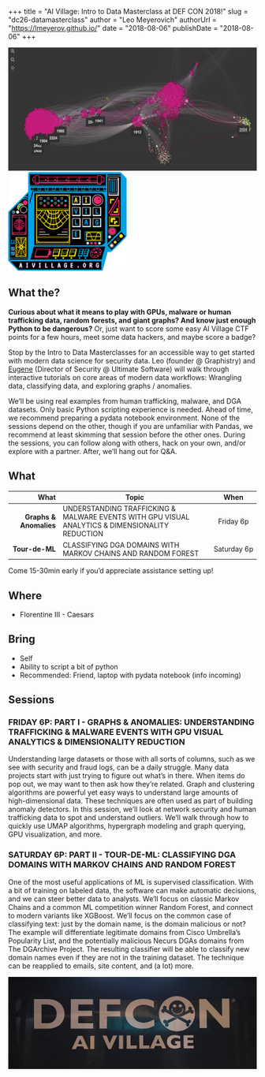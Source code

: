 +++
title = "AI Village: Intro to Data Masterclass at DEF CON 2018!"
slug = "dc26-datamasterclass"
author = "Leo Meyerovich"
authorUrl = "https://lmeyerov.github.io/"
date = "2018-08-06"
publishDate = "2018-08-06"
+++

<p float="left">
   <img src="images/graphistry_graph.png" height="250">
  <img src="images/sticker.png" height="200">
</p>

## What the?

**Curious about what it means to play with GPUs, malware or human trafficking data, random forests, and giant graphs? And know just enough Python to be dangerous?** Or, just want to score some easy AI Village CTF points for a few hours, meet some data hackers, and maybe score a badge?

Stop by the Intro to Data Masterclasses for an accessible way to get started with modern data science for security data. Leo (founder @ Graphistry) and [Eugene](https://temasek.org) (Director of Security @ Ultimate Software) will walk through interactive tutorials on core areas of modern data workflows: Wrangling data, classifying data, and exploring graphs / anomalies. 

We’ll be using real examples from human trafficking, malware, and DGA datasets.  Only basic Python scripting experience is needed. Ahead of time, we recommend preparing a pydata notebook environment. None of the sessions depend on the other, though if you are unfamiliar with Pandas, we recommend at least skimming that session before the other ones. During the sessions, you can follow along with others, hack on your own, and/or explore with a partner. After, we’ll hang out for Q&A.

## What


| What 	| Topic  	|  When 	|
|---:|---	|:---:|
|   	**Graphs & Anomalies**|  UNDERSTANDING TRAFFICKING & MALWARE EVENTS WITH GPU VISUAL ANALYTICS & DIMENSIONALITY REDUCTION  	| Friday&#160;6p   	|
|   	**Tour-de-ML** | CLASSIFYING DGA DOMAINS WITH MARKOV CHAINS AND RANDOM FOREST 	| Saturday&#160;6p  	|

Come 15-30min early if you’d appreciate assistance setting up!

## Where

* Florentine III - Caesars

## Bring

* Self
* Ability to script a bit of python
* Recommended: Friend, laptop with pydata notebook (info incoming)

## Sessions

### FRIDAY 6P: PART I - GRAPHS & ANOMALIES: UNDERSTANDING TRAFFICKING & MALWARE EVENTS WITH GPU VISUAL ANALYTICS & DIMENSIONALITY REDUCTION

Understanding large datasets or those with all sorts of columns, such as we see with security and fraud logs, can be a daily struggle. Many data projects start with just trying to figure out what’s in there. When items do pop out, we may want to then ask how they’re related. Graph and clustering algorithms are powerful yet easy ways to understand large amounts of high-dimensional data. These techniques are often used as part of building anomaly detectors. In this session, we’ll look at network security and human trafficking data to spot and understand outliers. We’ll walk through how to quickly use UMAP algorithms, hypergraph modeling and graph querying, GPU visualization, and more.

### SATURDAY 6P: PART II - TOUR-DE-ML: CLASSIFYING DGA DOMAINS WITH MARKOV CHAINS AND RANDOM FOREST

One of the most useful applications of ML is supervised classification. With a bit of training on labeled data, the software can make automatic decisions, and we can steer better data to analysts. We’ll focus on classic Markov Chains and a common ML competition winner Random Forest, and connect to modern variants like XGBoost. We’ll focus on the common case of classifying text: just by the domain name, is the domain malicious or not? The example will differentiate legitimate domains from Cisco Umbrella’s Popularity List, and the potentially malicious Necurs DGAs domains from The DGArchive Project. The resulting classifier will be able to classify new domain names even if they are not in the training dataset. The technique can be reapplied to emails, site content, and (a lot) more.


<img src="images/tablecloth.jpg">
